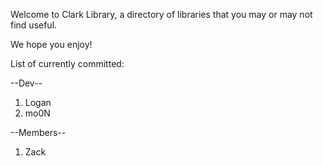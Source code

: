 Welcome to Clark Library, a directory of libraries that you may or may not find useful.

We hope you enjoy!

List of currently committed:

--Dev--
1. Logan
2. mo0N

--Members--
1. Zack
